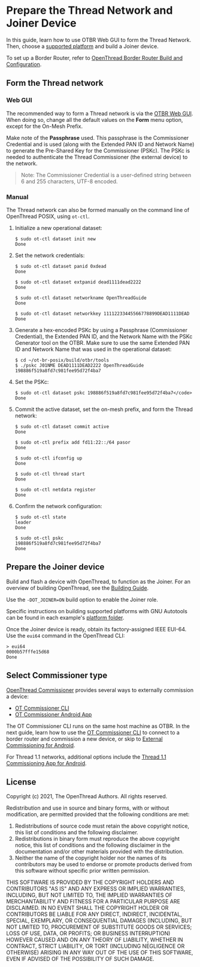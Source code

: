 # Prepare the Thread Network and Joiner Device

In this guide, learn how to use OTBR Web GUI to form the Thread Network.
Then, choose a [supported platform](https://openthread.io/platforms) and
build a Joiner device.

To set up a Border Router, refer to [OpenThread Border Router Build and Configuration](https://openthread.io/guides/border-router/build).

## Form the Thread network

### Web GUI

The recommended way to form a Thread network is via the [OTBR Web
GUI](https://openthread.io/guides/border-router/web-gui). When doing so, change
all the default values on the **Form** menu option, except for the On-Mesh
Prefix.

Make note of the **Passphrase** used. This passphrase is the Commissioner
Credential and is used (along with the Extended PAN ID and Network Name) to
generate the Pre-Shared Key for the Commissioner (PSKc). The PSKc is needed to
authenticate the Thread Commissioner (the external device) to the network.

> Note: The Commissioner Credential is a user-defined string between 6
and 255 characters, UTF-8 encoded.

### Manual

The Thread network can also be formed manually on the command line of
OpenThread POSIX, using `ot-ctl`.

1.  Initialize a new operational dataset:
 
        $ sudo ot-ctl dataset init new
        Done
   
1.  Set the network credentials:
  
    ```
    $ sudo ot-ctl dataset panid 0xdead
    Done
    ```
        
    ```
    $ sudo ot-ctl dataset extpanid dead1111dead2222
    Done
    ```
        
    ```    
    $ sudo ot-ctl dataset networkname OpenThreadGuide
    Done
    ```
    
    ```
    $ sudo ot-ctl dataset networkkey 11112233445566778899DEAD1111DEAD
    Done
    ```

1.  Generate a hex-encoded PSKc by using a Passphrase (Commissioner Credential),
    the Extended PAN ID, and the Network Name with the PSKc Generator tool on
    the OTBR. Make sure to use the same Extended PAN ID and Network Name that
    was used in the operational dataset:
    
        $ cd ~/ot-br-posix/build/otbr/tools
        $ ./pskc J01NME DEAD1111DEAD2222 OpenThreadGuide
        198886f519a8fd7c981fee95d72f4ba7
    
1.  Set the PSKc:

        $ sudo ot-ctl dataset pskc 198886f519a8fd7c981fee95d72f4ba7</code>
        Done
    
1.  Commit the active dataset, set the on-mesh prefix, and form the Thread
    network:

    ```
    $ sudo ot-ctl dataset commit active
    Done
    ```    

    ```
    $ sudo ot-ctl prefix add fd11:22::/64 pasor
    Done
    ```    
    
    ```
    $ sudo ot-ctl ifconfig up
    Done
    ```
    
    ```
    $ sudo ot-ctl thread start
    Done
    ```    
    
    ```
    $ sudo ot-ctl netdata register
    Done
    ```
    
1.  Confirm the network configuration:

    ```
    $ sudo ot-ctl state
    leader
    Done
    ```
    
    ```
    $ sudo ot-ctl pskc
    198886f519a8fd7c981fee95d72f4ba7
    Done
    ```    

## Prepare the Joiner device

Build and flash a device with OpenThread, to function as the Joiner. For an
overview of building OpenThread, see the [Building Guide](../../build/index.md).

Use the `-DOT_JOINER=ON` build option to enable the Joiner role.

Specific instructions on building supported platforms with GNU Autotools can be
found in each example's
[platform folder](https://github.com/openthread/openthread/tree/master/examples/platforms).

Once the Joiner device is ready, obtain its factory-assigned IEEE EUI-64. Use
the `eui64` command in the OpenThread CLI:

```
> eui64
0000b57fffe15d68
Done
```

## Select Commissioner type

[OpenThread Commissioner](https://openthread.io/guides/commissioner) provides several ways
to externally commission a device:

* [OT Commissioner CLI](cli.md) 
* [OT Commissioner Android App](android.md)

The OT Commissioner CLI runs on the same host machine as OTBR. In the next
guide, learn how to use the [OT Commissioner CLI](cli.md) to connect
to a border router and commission a new device, or skip to [External
Commissioning for Android](android.md).

For Thread 1.1 networks, additional options include the [Thread 1.1 Commissioning App
for Android](android.md#thread-group-android-app).

## License

Copyright (c) 2021, The OpenThread Authors.
All rights reserved.

Redistribution and use in source and binary forms, with or without
modification, are permitted provided that the following conditions are met:
1. Redistributions of source code must retain the above copyright
   notice, this list of conditions and the following disclaimer.
2. Redistributions in binary form must reproduce the above copyright
   notice, this list of conditions and the following disclaimer in the
   documentation and/or other materials provided with the distribution.
3. Neither the name of the copyright holder nor the
   names of its contributors may be used to endorse or promote products
   derived from this software without specific prior written permission.

THIS SOFTWARE IS PROVIDED BY THE COPYRIGHT HOLDERS AND CONTRIBUTORS "AS IS"
AND ANY EXPRESS OR IMPLIED WARRANTIES, INCLUDING, BUT NOT LIMITED TO, THE
IMPLIED WARRANTIES OF MERCHANTABILITY AND FITNESS FOR A PARTICULAR PURPOSE
ARE DISCLAIMED. IN NO EVENT SHALL THE COPYRIGHT HOLDER OR CONTRIBUTORS BE
LIABLE FOR ANY DIRECT, INDIRECT, INCIDENTAL, SPECIAL, EXEMPLARY, OR
CONSEQUENTIAL DAMAGES (INCLUDING, BUT NOT LIMITED TO, PROCUREMENT OF
SUBSTITUTE GOODS OR SERVICES; LOSS OF USE, DATA, OR PROFITS; OR BUSINESS
INTERRUPTION) HOWEVER CAUSED AND ON ANY THEORY OF LIABILITY, WHETHER IN
CONTRACT, STRICT LIABILITY, OR TORT (INCLUDING NEGLIGENCE OR OTHERWISE)
ARISING IN ANY WAY OUT OF THE USE OF THIS SOFTWARE, EVEN IF ADVISED OF THE
POSSIBILITY OF SUCH DAMAGE.
